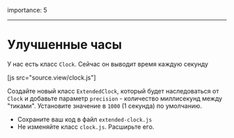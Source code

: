 importance: 5

---

# Улучшенные часы

У нас есть класс `Clock`. Сейчас он выводит время каждую секунду


[js src="source.view/clock.js"]

Создайте новый класс `ExtendedClock`, который будет наследоваться от `Clock` и добавьте параметр `precision` - количество миллисекунд между "тиками". Установите значение в `1000` (1 секунда) по умолчанию. 

- Сохраните ваш код в файл `extended-clock.js`
- Не изменяйте класс `clock.js`. Расширьте его.
